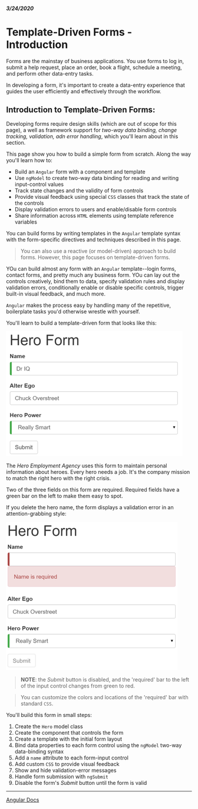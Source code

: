 ##### 3/24/2020
# Template-Driven Forms - Introduction
Forms are the mainstay of business applications.  You use forms to log in, submit a help request, place an order, book a flight, schedule a meeting, and perform other data-entry tasks.

In developing a form, it's important to create a data-entry experience that guides the user efficiently and effectively through the workflow.

## Introduction to Template-Driven Forms:
Developing forms require design skills (which are out of scope for this page), a well as framework support for _two-way data binding, change tracking, validation, adn error handling_, which you'll learn about in this section.

This page show you how to build a simple form from scratch.  Along the way you'll learn how to:
  * Build an `Angular` form with a component and template
  * Use `ngModel` to create two-way data binding for reading and writing input-control values
  * Track state changes and the validity of form controls
  * Provide visual feedback using special `CSS` classes that track the state of the controls
  * Display validation errors to users and enable/disable form controls
  * Share information across `HTML` elements using template reference variables

You can build forms by writing templates in the `Angular` template syntax with the form-specific directives and techniques described in this page.

  > You can also use a reactive (or model-driven) approach to build forms.  However, this page focuses on template-driven forms.

YOu can build almost any form with an `Angular` template--login forms, contact forms, and pretty much any business form.  YOu can lay out the controls creatively, bind them to data, specify validation rules and display validation errors, conditionally enable or disable specific controls, trigger built-in visual feedback, and much more.

`Angular` makes the process easy by handling many of the repetitive, boilerplate tasks you'd otherwise wrestle with yourself.

You'll learn to build a template-driven form that looks like this:

![Template-Driven Form](../../../Assets/heroForm.png)

The _Hero Employment Agency_ uses this form to maintain personal information about heroes.  Every hero needs a job.  It's the company mission to match the right hero with the right crisis.

Two of the three fields on this form are required.  Required fields have a green bar on the left to make them easy to spot.

If you delete the hero name, the form displays a validation error in an attention-grabbing style:

![Hero Form](../../../Assets/heroForm2.png)

  > **NOTE**: the _Submit_ button is disabled, and the 'required' bar to the left of the input control changes from green to red.

  > You can customize the colors and locations of the 'required' bar with standard `CSS`.

You'll build this form in small steps:
  1. Create the `Hero` model class
  2. Create the component that controls the form
  3. Create a template with the initial form layout
  4. Bind data properties to each form control using the `ngModel` two-way data-binding syntax
  5. Add a `name` attribute to each form-input control
  6. Add custom `CSS` to provide visual feedback
  7. Show and hide validation-error messages
  8. Handle form submission with `ngSubmit`
  9. Disable the form's _Submit_ button until the form is valid

---

[Angular Docs](https://angular.io/guide/forms)